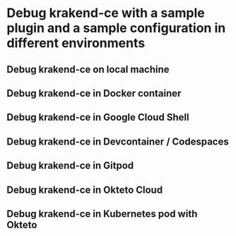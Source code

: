 # Debug krakend-ce with a sample plugin and a sample configuration in different environments

## Debug krakend-ce on local machine


## Debug krakend-ce in Docker container


## Debug krakend-ce in Google Cloud Shell


## Debug krakend-ce in Devcontainer / Codespaces


## Debug krakend-ce in Gitpod


## Debug krakend-ce in Okteto Cloud


## Debug krakend-ce in Kubernetes pod with Okteto
